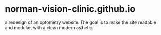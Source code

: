 # norman-vision-clinic.github.io

a redesign of an optometry website. The goal is to make the site readable and modular, with a clean modern asthetic. 
